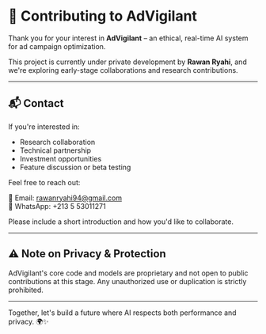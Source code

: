 # 🤝 Contributing to AdVigilant

Thank you for your interest in **AdVigilant** – an ethical, real-time AI system for ad campaign optimization.

This project is currently under private development by **Rawan Ryahi**, and we're exploring early-stage collaborations and research contributions.

---

## 📬 Contact

If you're interested in:
- Research collaboration
- Technical partnership
- Investment opportunities
- Feature discussion or beta testing

Feel free to reach out:

📧 Email: rawanryahi94@gmail.com  
📱 WhatsApp: +213 5 53011271  

Please include a short introduction and how you'd like to collaborate.

---

## ⚠️ Note on Privacy & Protection

AdVigilant's core code and models are proprietary and not open to public contributions at this stage. Any unauthorized use or duplication is strictly prohibited.

---

Together, let's build a future where AI respects both performance and privacy. 🌍✨
